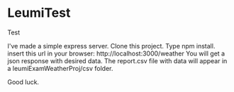 # LeumiTest
Test

I've made a simple express server.
Clone this project.
Type npm install.
insert this url in your browser:
http://localhost:3000/weather
You will get a json response with desired data.
The report.csv file with data will appear in a leumiExamWeatherProj/csv folder.

Good luck.
